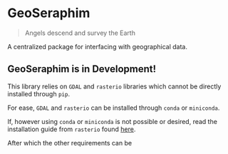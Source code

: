# GeoSeraphim

> Angels descend and survey the Earth

A centralized package for interfacing with geographical data.

## GeoSeraphim is in Development!

This library relies on `GDAL` and `rasterio` libraries which cannot be directly installed through `pip`.

For ease, `GDAL` and `rasterio` can be installed through `conda` or `miniconda`.

If, however using `conda` or `miniconda` is not possible or desired, read the installation guide from `rasterio` found [here](https://rasterio.readthedocs.io/en/latest/installation.html).

After which the other requirements can be 
